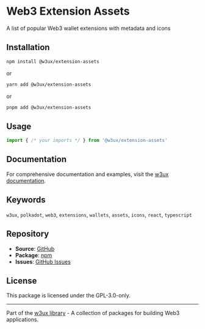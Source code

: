 # Web3 Extension Assets

A list of popular Web3 wallet extensions with metadata and icons

## Installation

```bash
npm install @w3ux/extension-assets
```

or

```bash
yarn add @w3ux/extension-assets
```

or

```bash
pnpm add @w3ux/extension-assets
```

## Usage

```typescript
import { /* your imports */ } from '@w3ux/extension-assets'
```

## Documentation

For comprehensive documentation and examples, visit the [w3ux documentation](https://w3ux.org/library/extension-assets).

## Keywords

`w3ux`, `polkadot`, `web3`, `extensions`, `wallets`, `assets`, `icons`, `react`, `typescript`

## Repository

- **Source**: [GitHub](https://github.com/w3ux/w3ux-library)
- **Package**: [npm](https://www.npmjs.com/package/@w3ux/extension-assets)
- **Issues**: [GitHub Issues](https://github.com/w3ux/w3ux-library/issues)

## License

This package is licensed under the GPL-3.0-only.

---

Part of the [w3ux library](https://github.com/w3ux/w3ux-library) - A collection of packages for building Web3 applications.
